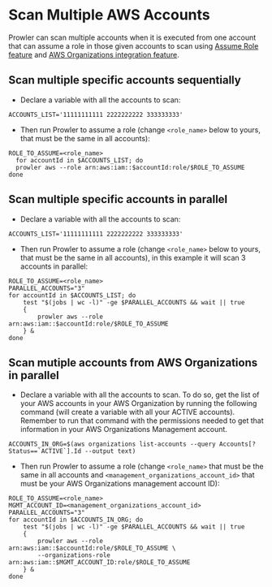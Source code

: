 # Scan Multiple AWS Accounts

Prowler can scan multiple accounts when it is executed from one account that can assume a role in those given accounts to scan using [Assume Role feature](role-assumption.md) and [AWS Organizations integration feature](organizations.md).


## Scan multiple specific accounts sequentially

- Declare a variable with all the accounts to scan:

```
ACCOUNTS_LIST='11111111111 2222222222 333333333'
```

- Then run Prowler to assume a role (change `<role_name>` below to yours, that must be the same in all accounts):

```
ROLE_TO_ASSUME=<role_name>
  for accountId in $ACCOUNTS_LIST; do
  prowler aws --role arn:aws:iam::$accountId:role/$ROLE_TO_ASSUME
done
```

## Scan multiple specific accounts in parallel

- Declare a variable with all the accounts to scan:

```
ACCOUNTS_LIST='11111111111 2222222222 333333333'
```

- Then run Prowler to assume a role (change `<role_name>` below to yours, that must be the same in all accounts), in this example it will scan 3 accounts in parallel:

```
ROLE_TO_ASSUME=<role_name>
PARALLEL_ACCOUNTS="3"
for accountId in $ACCOUNTS_LIST; do
    test "$(jobs | wc -l)" -ge $PARALLEL_ACCOUNTS && wait || true
    {
        prowler aws --role arn:aws:iam::$accountId:role/$ROLE_TO_ASSUME
    } &
done
```

## Scan mutiple accounts from AWS Organizations in parallel

- Declare a variable with all the accounts to scan. To do so, get the list of your AWS accounts in your AWS Organization by running the following command (will create a variable with all your ACTIVE accounts). Remember to run that command with the permissions needed to get that information in your AWS Organizations Management account.

```
ACCOUNTS_IN_ORG=$(aws organizations list-accounts --query Accounts[?Status==`ACTIVE`].Id --output text)
```

- Then run Prowler to assume a role (change `<role_name>` that must be the same in all accounts and `<management_organizations_account_id>` that must be your AWS Organizations management account ID):

```
ROLE_TO_ASSUME=<role_name>
MGMT_ACCOUNT_ID=<management_organizations_account_id>
PARALLEL_ACCOUNTS="3"
for accountId in $ACCOUNTS_IN_ORG; do
    test "$(jobs | wc -l)" -ge $PARALLEL_ACCOUNTS && wait || true
    {
        prowler aws --role arn:aws:iam::$accountId:role/$ROLE_TO_ASSUME \
        --organizations-role arn:aws:iam::$MGMT_ACCOUNT_ID:role/$ROLE_TO_ASSUME
    } &
done
```
